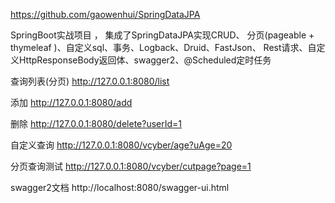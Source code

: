 
https://github.com/gaowenhui/SpringDataJPA

SpringBoot实战项目 ，
集成了SpringDataJPA实现CRUD、 分页(pageable + thymeleaf )、自定义sql、事务、Logback、Druid、FastJson、
 Rest请求、自定义HttpResponseBody返回体、swagger2、@Scheduled定时任务



查询列表(分页)      http://127.0.0.1:8080/list

添加          http://127.0.0.1:8080/add

删除          http://127.0.0.1:8080/delete?userId=1

自定义查询    http://127.0.0.1:8080/vcyber/age?uAge=20

分页查询测试  http://127.0.0.1:8080/vcyber/cutpage?page=1

swagger2文档   http://localhost:8080/swagger-ui.html


